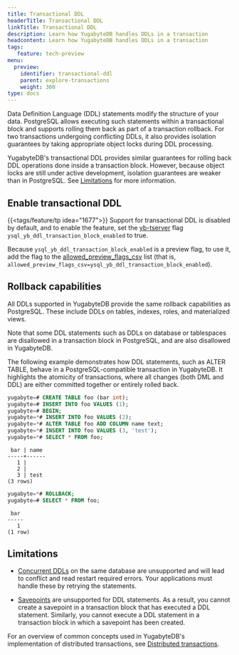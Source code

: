 ```yaml
---
title: Transactional DDL
headerTitle: Transactional DDL
linkTitle: Transactional DDL
description: Learn how YugabyteDB handles DDLs in a transaction
headcontent: Learn how YugabyteDB handles DDLs in a transaction
tags:
   feature: tech-preview
menu:
  preview:
    identifier: transactional-ddl
    parent: explore-transactions
    weight: 300
type: docs
---
```


Data Definition Language (DDL) statements modify the structure of your data. PostgreSQL allows executing such statements within a transactional block and supports rolling them back as part of a transaction rollback. For two transactions undergoing conflicting DDLs, it also provides isolation guarantees by taking appropriate object locks during DDL processing.

YugabyteDB's transactional DDL provides similar guarantees for rolling back DDL operations done inside a transaction block. However, because object locks are still under active development, isolation guarantees are weaker than in PostgreSQL. See [Limitations](#limitations) for more information.

## Enable transactional DDL

{{<tags/feature/tp idea="1677">}} Support for transactional DDL is disabled by default, and to enable the feature, set the [yb-tserver](../../../reference/configuration/yb-tserver/) flag `ysql_yb_ddl_transaction_block_enabled` to true.

Because `ysql_yb_ddl_transaction_block_enabled` is a preview flag, to use it, add the flag to the [allowed_preview_flags_csv](../../../reference/configuration/yb-tserver/#allowed-preview-flags-csv) list (that is, `allowed_preview_flags_csv=ysql_yb_ddl_transaction_block_enabled`).

## Rollback capabilities

All DDLs supported in YugabyteDB provide the same rollback capabilities as PostgreSQL. These include DDLs on tables, indexes, roles, and materialized views.

Note that some DDL statements such as DDLs on database or tablespaces are disallowed in a transaction block in PostgreSQL, and are also disallowed in YugabyteDB.

The following example demonstrates how DDL statements, such as ALTER TABLE, behave in a PostgreSQL-compatible transaction in YugabyteDB. It highlights the atomicity of transactions, where all changes (both DML and DDL) are either committed together or entirely rolled back.

```sql
yugabyte=# CREATE TABLE foo (bar int);
yugabyte=# INSERT INTO foo VALUES (1);
yugabyte=# BEGIN;
yugabyte=*# INSERT INTO foo VALUES (2);
yugabyte=*# ALTER TABLE foo ADD COLUMN name text;
yugabyte=*# INSERT INTO foo VALUES (3, 'test');
yugabyte=*# SELECT * FROM foo;
```

```output
 bar | name
-----+------
   1 |
   2 |
   3 | test
(3 rows)
```

```sql
yugabyte=*# ROLLBACK;
yugabyte=# SELECT * FROM foo;
```

```output
 bar
-----
   1
(1 row)
```

## Limitations

- [Concurrent DDLs](../../../best-practices-operations/administration/#concurrent-ddl-during-a-ddl-operation) on the same database are unsupported and will lead to conflict and read restart required errors. Your applications must handle these by retrying the statements.

- [Savepoints](/preview/develop/learn/transactions/transactions-retries-ysql/#savepoints) are unsupported for DDL statements. As a result, you cannot create a savepoint in a transaction block that has executed a DDL statement. Similarly, you cannot execute a DDL statement in a transaction block in which a savepoint has been created.

For an overview of common concepts used in YugabyteDB's implementation of distributed transactions, see [Distributed transactions](../distributed-transactions-ysql/).
